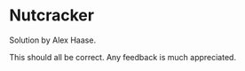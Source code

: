 # Nutcracker
Solution by Alex Haase.

This should all be correct. Any feedback is much appreciated.
